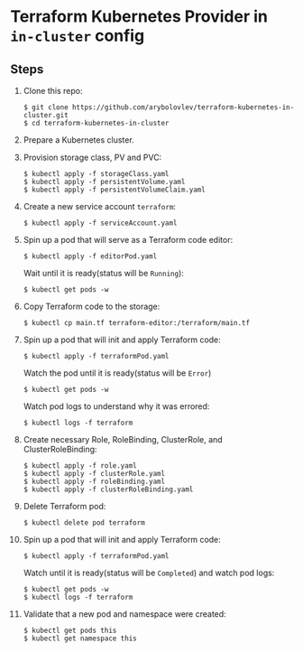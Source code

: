 # Terraform Kubernetes Provider in `in-cluster` config

## Steps

1. Clone this repo:
    ```console
    $ git clone https://github.com/arybolovlev/terraform-kubernetes-in-cluster.git
    $ cd terraform-kubernetes-in-cluster
    ```

1. Prepare a Kubernetes cluster.

1. Provision storage class, PV and PVC:
    ```console
    $ kubectl apply -f storageClass.yaml
    $ kubectl apply -f persistentVolume.yaml
    $ kubectl apply -f persistentVolumeClaim.yaml
    ```

1. Create a new service account `terraform`:
    ```console
    $ kubectl apply -f serviceAccount.yaml
    ```

1. Spin up a pod that will serve as a Terraform code editor:
    ```console
    $ kubectl apply -f editorPod.yaml
    ```

    Wait until it is ready(status will be `Running`):
    ```console
    $ kubectl get pods -w
    ```

1. Copy Terraform code to the storage:
    ```console
    $ kubectl cp main.tf terraform-editor:/terraform/main.tf
    ```

1. Spin up a pod that will init and apply Terraform code:
    ```console
    $ kubectl apply -f terraformPod.yaml
    ```

    Watch the pod until it is ready(status will be `Error`)
    ```console
    $ kubectl get pods -w
    ```

    Watch pod logs to understand why it was errored:
    ```console
    $ kubectl logs -f terraform
    ```

1. Create necessary Role, RoleBinding, ClusterRole, and ClusterRoleBinding:

    ```console
    $ kubectl apply -f role.yaml
    $ kubectl apply -f clusterRole.yaml
    $ kubectl apply -f roleBinding.yaml
    $ kubectl apply -f clusterRoleBinding.yaml
    ```

1. Delete Terraform pod:

    ```console
    $ kubectl delete pod terraform
    ```

1. Spin up a pod that will init and apply Terraform code:
    ```console
    $ kubectl apply -f terraformPod.yaml
    ```

    Watch until it is ready(status will be `Completed`) and watch pod logs:
    ```console
    $ kubectl get pods -w
    $ kubectl logs -f terraform
    ```

1. Validate that a new pod and namespace were created:

    ```console
    $ kubectl get pods this
    $ kubectl get namespace this
    ```

